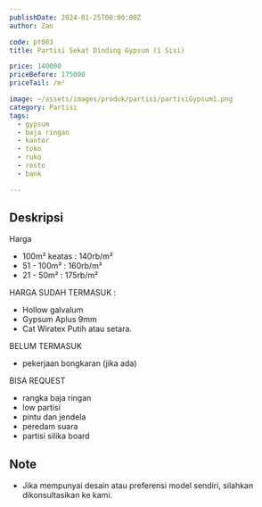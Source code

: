 ```yaml
---
publishDate: 2024-01-25T00:00:00Z
author: Zan

code: pt003
title: Partisi Sekat Dinding Gypsum (1 Sisi)

price: 140000
priceBefore: 175000
priceTail: /m²

image: ~/assets/images/produk/partisi/partisiGypsum1.png
category: Partisi
tags:
  - gypsum
  - baja ringan
  - kantor
  - toko
  - ruko
  - resto
  - bank

---
```


## Deskripsi


Harga
- 100m² keatas : 140rb/m² 
- 51 - 100m² : 160rb/m²
- 21 - 50m² : 175rb/m²

HARGA SUDAH TERMASUK :
- Hollow galvalum
- Gypsum Aplus 9mm
- Cat Wiratex Putih atau setara.

BELUM TERMASUK
- pekerjaan bongkaran (jika ada)

BISA REQUEST
- rangka baja ringan
- low partisi
- pintu dan jendela
- peredam suara
- partisi silika board

## Note
- Jika mempunyai desain atau preferensi model sendiri, silahkan dikonsultasikan ke kami.